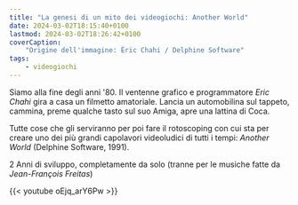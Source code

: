 ```yaml
---
title: "La genesi di un mito dei videogiochi: Another World"
date: 2024-03-02T18:15:40+0100
lastmod: 2024-03-02T18:26:42+0100
coverCaption:
    "Origine dell'immagine: Éric Chahi / Delphine Software"
tags:
    - videogiochi
---
```

Siamo alla fine degli anni '80. Il ventenne grafico e programmatore *Eric Chahi* gira a casa un filmetto amatoriale.
Lancia un automobilina sul tappeto, cammina, preme qualche tasto sul suo Amiga, apre una lattina di Coca. 

Tutte cose che gli serviranno per poi fare il rotoscoping con cui sta per creare uno dei più grandi capolavori videoludici di tutti i tempi: *Another World* (Delphine Software, 1991).

2 Anni di sviluppo, completamente da solo (tranne per le musiche fatte da *Jean-François Freitas*)

{{< youtube oEjq_arY6Pw >}}
